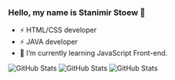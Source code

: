 ### Hello, my name is Stanimir Stoew 👋
- ⚡ HTML/CSS developer
- ⚡ JAVA developer
- 🌱 I’m currently learning JavaScript Front-end.

![GitHub Stats](https://github-readme-stats.vercel.app/api?username=sstoew93&theme=dark&show_icons=true&hide_border=true&count_private=true)
![GitHub Stats](https://github-readme-stats.vercel.app/api/top-langs/?username=sstoew93&theme=dark&show_icons=true&hide_border=true&layout=compact)
![GitHub Stats](https://github-readme-streak-stats.herokuapp.com/?user=sstoew93&theme=dark&hide_border=true)

<!--
**sstoew93/sstoew93** is a ✨ _special_ ✨ repository because its `README.md` (this file) appears on your GitHub profile.

Here are some ideas to get you started:

- 🔭 I’m currently working on ...
- 🌱 I’m currently learning ...
- 👯 I’m looking to collaborate on ...
- 🤔 I’m looking for help with ...
- 💬 Ask me about ...
- 📫 How to reach me: ...
- 😄 Pronouns: ...
- ⚡ Fun fact: ...
-->
